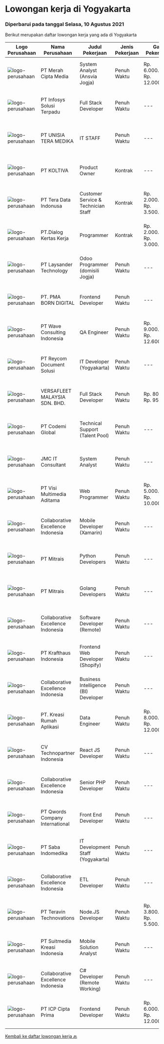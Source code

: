 
  # Lowongan kerja di Yogyakarta

  ### Diperbarui pada tanggal Selasa, 10 Agustus 2021

  Berikut merupakan daftar lowongan kerja yang ada di Yogyakarta

  |Logo Perusahaan | Nama Perusahaan | Judul Pekerjaan | Jenis Pekerjaan | Gaji Pekerjaan | Lokasi | Deskripsi | Tanggal diunggah | Pranala |
  | -------------- | --------------- | --------------- | --------- | --------- | -------------- | ------- | ----------- | ----------- |
  |![logo-perusahaan](https://image-service-cdn.seek.com.au/e1dd4270f52ae8e7b91b7ebc9c6012883f212cfe/ee4dce1061f3f616224767ad58cb2fc751b8d2dc)|PT Merah Cipta Media|System Analyst (Ansvia Jogja)|Penuh Waktu|Rp. 6.000.000-Rp. 12.000.000|Sleman|JOB DESCRIPTIONS :1. Divide large computer systems into partition to allow for easy management by individual engineers...|Senin, 09 Agustus 2021|https://www.jobstreet.co.id/id/job/system-analyst-ansvia-jogja-3596766?token=0~f4b977d1-3198-4ec5-ab5e-73aa4bb513bf&sectionRank=1&jobId=jobstreet-id-job-3596766|
|![logo-perusahaan](https://image-service-cdn.seek.com.au/0b335a0c19b3b2f610e656fbcf84b871882f9726/ee4dce1061f3f616224767ad58cb2fc751b8d2dc)|PT Infosys Solusi Terpadu|Full Stack Developer|Penuh Waktu|---|Jakarta Pusat|Work with development teams and product managers to ideate software solutions. Design client-side and server-side architecture. Build the front-end of...|Senin, 09 Agustus 2021|https://www.jobstreet.co.id/id/job/full-stack-developer-3589835?token=0~f4b977d1-3198-4ec5-ab5e-73aa4bb513bf&sectionRank=2&jobId=jobstreet-id-job-3589835|
|![logo-perusahaan](https://image-service-cdn.seek.com.au/76145e692f6b39aa1d40167957a970cd6ba1f7a3/ee4dce1061f3f616224767ad58cb2fc751b8d2dc)|PT UNISIA TERA MEDIKA|IT STAFF|Penuh Waktu|---|Sleman|PT UNISIA TERA MEDIKAadalah anak perusahaan PT Unisia Medika Farma – Rumah Sakit “JIH” yang bergerak di bidang Teknologi Informasi untuk Sistem...|Jumat, 06 Agustus 2021|https://www.jobstreet.co.id/id/job/it-staff-3595277?token=0~f4b977d1-3198-4ec5-ab5e-73aa4bb513bf&sectionRank=3&jobId=jobstreet-id-job-3595277|
|![logo-perusahaan](https://image-service-cdn.seek.com.au/c722a803b1d921d6d97b57b4df8a14b7a3bb09c5/ee4dce1061f3f616224767ad58cb2fc751b8d2dc)|PT KOLTIVA|Product Owner|Kontrak|---|Yogyakarta|Responsibilities:Product Owner responsibility is to ensures their products offer optimal value to potential customers. Interface with customers,...|Jumat, 06 Agustus 2021|https://www.jobstreet.co.id/id/job/product-owner-3582719?token=0~f4b977d1-3198-4ec5-ab5e-73aa4bb513bf&sectionRank=4&jobId=jobstreet-id-job-3582719|
|![logo-perusahaan](https://image-service-cdn.seek.com.au/a0bb372251f3200733a3d47ff2480ae6bf58bbc6/ee4dce1061f3f616224767ad58cb2fc751b8d2dc)|PT Tera Data Indonusa|Customer Service & Technician Staff|Kontrak|Rp. 2.000.000-Rp. 3.500.000|Palembang|Deskripsi Pekerjaan: Fast respon dalam menerima keluhan pelanggan. Menerima dan menjawab telepon masuk. Mampu bekerjasama dengan divisi lain termasuk...|Kamis, 05 Agustus 2021|https://www.jobstreet.co.id/id/job/customer-service-technician-staff-3594542?token=0~f4b977d1-3198-4ec5-ab5e-73aa4bb513bf&sectionRank=5&jobId=jobstreet-id-job-3594542|
|![logo-perusahaan](https://image-service-cdn.seek.com.au/ff483d2b6f19b91184401d751dabe60fa1c98adb/ee4dce1061f3f616224767ad58cb2fc751b8d2dc)|PT.Dialog Kertas Kerja|Programmer|Kontrak|Rp. 2.000.000-Rp. 3.000.000|Yogyakarta|Back End Programmer :Deskripsi Pekerjaan : Membuat spesifikasi teknis dari suatu program (software), aplikasi atau sistem; Melakukan perancangan dan...|Jumat, 06 Agustus 2021|https://www.jobstreet.co.id/id/job/programmer-3587369?token=0~f4b977d1-3198-4ec5-ab5e-73aa4bb513bf&sectionRank=6&jobId=jobstreet-id-job-3587369|
|![logo-perusahaan](https://image-service-cdn.seek.com.au/9a6a085c35db674c8e58d83aac178564ee6ced58/ee4dce1061f3f616224767ad58cb2fc751b8d2dc)|PT Laysander Technology|Odoo Programmer (domisili Jogja)|Penuh Waktu|---|Yogyakarta|Suka Coding, User Friendly Oriented, Develop Program yang berdampak bagi orang banyak?Jadilah Odoo Developer di Laysander Practical Business...|Sabtu, 07 Agustus 2021|https://www.jobstreet.co.id/id/job/odoo-programmer-domisili-jogja-3584253?token=0~f4b977d1-3198-4ec5-ab5e-73aa4bb513bf&sectionRank=7&jobId=jobstreet-id-job-3584253|
|![logo-perusahaan](https://image-service-cdn.seek.com.au/b06d4c41949c7f6fab191a47bd15ecde816cdbde/ee4dce1061f3f616224767ad58cb2fc751b8d2dc)|PT. PMA BORN DIGITAL|Frontend Developer|Penuh Waktu|---|Yogyakarta|We are looking for a frontend developer: You have expert knowledge of JavaScript, HTML/CSS and CSS preprocessors (SASS) You have experience with...|Minggu, 08 Agustus 2021|https://www.jobstreet.co.id/id/job/frontend-developer-3589759?token=0~f4b977d1-3198-4ec5-ab5e-73aa4bb513bf&sectionRank=8&jobId=jobstreet-id-job-3589759|
|![logo-perusahaan](https://image-service-cdn.seek.com.au/d2e13c1755cfcfdfcb7b7635f1ecbc768f39f325/ee4dce1061f3f616224767ad58cb2fc751b8d2dc)|PT Wave Consulting Indonesia|QA Engineer|Penuh Waktu|Rp. 9.000.000-Rp. 12.600.000|Jakarta Barat|Job Highlights Young and energetic team, with attractive package Employee's Growth Flexible Working Place Allow WFH Provide Medical, BPJS TK, Tax PPh...|Jumat, 06 Agustus 2021|https://www.jobstreet.co.id/id/job/qa-engineer-3595209?token=0~f4b977d1-3198-4ec5-ab5e-73aa4bb513bf&sectionRank=9&jobId=jobstreet-id-job-3595209|
|![logo-perusahaan](https://image-service-cdn.seek.com.au/ecf6d71f6299b6febdc8e2a576a705f0519ee0ee/ee4dce1061f3f616224767ad58cb2fc751b8d2dc)|PT Reycom Document Solusi|IT Developer (Yogyakarta)|Penuh Waktu|---|Yogyakarta|Qualfication Candidate must possess at least Bachelor's Degree in Engineering (Computer/Telecommunication), Computer Science/Information Technology or...|Sabtu, 07 Agustus 2021|https://www.jobstreet.co.id/id/job/it-developer-yogyakarta-3584243?token=0~f4b977d1-3198-4ec5-ab5e-73aa4bb513bf&sectionRank=10&jobId=jobstreet-id-job-3584243|
|![logo-perusahaan](https://image-service-cdn.seek.com.au/00549c23353df13ea823b9c1e5ee414bcabdc502/ee4dce1061f3f616224767ad58cb2fc751b8d2dc)|VERSAFLEET MALAYSIA SDN. BHD.|Full Stack Developer|Penuh Waktu|Rp. 800-Rp. 950|Jakarta Raya|FULL STACK DEVELOPERWe are looking for sharp, creative folks who learn fast and are independent to join a tech-savvy team of geeks full of energy,...|Jumat, 06 Agustus 2021|https://www.jobstreet.co.id/id/job/full-stack-developer-4628952/origin/my?token=0~f4b977d1-3198-4ec5-ab5e-73aa4bb513bf&sectionRank=11&jobId=jobstreet-my-job-4628952|
|![logo-perusahaan](https://image-service-cdn.seek.com.au/8149326804c05fbb07b7e748fec1155fc8788f12/ee4dce1061f3f616224767ad58cb2fc751b8d2dc)|PT Codemi Global|Technical Support (Talent Pool)|Penuh Waktu|---|Yogyakarta|Assist customers and users with their enquiries and complaints. Create tickets of requests, questions and complaints, assign the tickets to the...|Rabu, 04 Agustus 2021|https://www.jobstreet.co.id/id/job/technical-support-talent-pool-3592925?token=0~f4b977d1-3198-4ec5-ab5e-73aa4bb513bf&sectionRank=12&jobId=jobstreet-id-job-3592925|
|![logo-perusahaan](https://image-service-cdn.seek.com.au/a2204a6f248fedfcfbb4d393e68e7d11a2931c9a/ee4dce1061f3f616224767ad58cb2fc751b8d2dc)|JMC IT Consultant|System Analyst|Penuh Waktu|---|Bantul|Greetings!We are growing IT Consultant that focused on E-Gov industry. Within 12 years, we are already helping more than 300 IT development in...|Kamis, 05 Agustus 2021|https://www.jobstreet.co.id/id/job/system-analyst-3581615?token=0~f4b977d1-3198-4ec5-ab5e-73aa4bb513bf&sectionRank=13&jobId=jobstreet-id-job-3581615|
|![logo-perusahaan](https://image-service-cdn.seek.com.au/b8528c389ba1b59ec14f571684d5a518b5b2a7b1/ee4dce1061f3f616224767ad58cb2fc751b8d2dc)|PT Visi Multimedia Aditama|Web Programmer|Penuh Waktu|Rp. 5.000.000-Rp. 10.000.000|Bali|Requirements: Candidate must possess at least a Diploma, Bachelor's Degree, Art/ Design/ Creative Multimedia, Computer Science/Information Technology,...|Minggu, 08 Agustus 2021|https://www.jobstreet.co.id/id/job/web-programmer-3589307?token=0~f4b977d1-3198-4ec5-ab5e-73aa4bb513bf&sectionRank=14&jobId=jobstreet-id-job-3589307|
|![logo-perusahaan](https://image-service-cdn.seek.com.au/7145b1ba6bc0dbd678e2bf86d776dd2b1b9b81f6/ee4dce1061f3f616224767ad58cb2fc751b8d2dc)|Collaborative Excellence Indonesia|Mobile Developer (Xamarin)|Penuh Waktu|---|Jakarta Raya|Responsibilities: Capable of understanding and delivering development according to plan Understanding software development lifecycle, solution,...|Sabtu, 07 Agustus 2021|https://www.jobstreet.co.id/id/job/mobile-developer-xamarin-3587938?token=0~f4b977d1-3198-4ec5-ab5e-73aa4bb513bf&sectionRank=15&jobId=jobstreet-id-job-3587938|
|![logo-perusahaan](https://image-service-cdn.seek.com.au/969b0c47f133a1e0155056a5d964c63953dd6304/ee4dce1061f3f616224767ad58cb2fc751b8d2dc)|PT Mitrais|Python Developers|Penuh Waktu|---|Jakarta Raya|Build your Career with Mitrais !  We're looking for experienced Python Developers to be part of our team. What will you be doing?  Liasing with...|Jumat, 06 Agustus 2021|https://www.jobstreet.co.id/id/job/python-developers-3582489?token=0~f4b977d1-3198-4ec5-ab5e-73aa4bb513bf&sectionRank=16&jobId=jobstreet-id-job-3582489|
|![logo-perusahaan](https://image-service-cdn.seek.com.au/969b0c47f133a1e0155056a5d964c63953dd6304/ee4dce1061f3f616224767ad58cb2fc751b8d2dc)|PT Mitrais|Golang Developers|Penuh Waktu|---|Bali|Build your Career with Mitrais!We're looking for experienced Golang Developers to be part of our team. What will you be doing? Liaising with...|Jumat, 06 Agustus 2021|https://www.jobstreet.co.id/id/job/golang-developers-3587780?token=0~f4b977d1-3198-4ec5-ab5e-73aa4bb513bf&sectionRank=17&jobId=jobstreet-id-job-3587780|
|![logo-perusahaan](https://image-service-cdn.seek.com.au/7145b1ba6bc0dbd678e2bf86d776dd2b1b9b81f6/ee4dce1061f3f616224767ad58cb2fc751b8d2dc)|Collaborative Excellence Indonesia|Software Developer (Remote)|Penuh Waktu|---|Jawa Timur|Responsibilities: Work with Product Management and Products Engineering teams to design, develop, maintain and enhance web-based and mobile-based...|Sabtu, 07 Agustus 2021|https://www.jobstreet.co.id/id/job/software-developer-remote-3587937?token=0~f4b977d1-3198-4ec5-ab5e-73aa4bb513bf&sectionRank=18&jobId=jobstreet-id-job-3587937|
|![logo-perusahaan](https://image-service-cdn.seek.com.au/bef45686e3919076089a028d297160d83ed7cc14/ee4dce1061f3f616224767ad58cb2fc751b8d2dc)|PT Krafthaus Indonesia|Frontend Web Developer (Shopify)|Penuh Waktu|---|Yogyakarta|Job Description Work with development teams and product managers to ideate software solutions Build the front-end of the website through appealing...|Sabtu, 07 Agustus 2021|https://www.jobstreet.co.id/id/job/frontend-web-developer-shopify-3588116?token=0~f4b977d1-3198-4ec5-ab5e-73aa4bb513bf&sectionRank=19&jobId=jobstreet-id-job-3588116|
|![logo-perusahaan](https://image-service-cdn.seek.com.au/7145b1ba6bc0dbd678e2bf86d776dd2b1b9b81f6/ee4dce1061f3f616224767ad58cb2fc751b8d2dc)|Collaborative Excellence Indonesia|Business Intelligence (BI) Developer|Penuh Waktu|---|Bali|Job Description Develops or modifies data models, ETL processes, and BI tool solutions. Ensures appropriate documentation for all development and...|Minggu, 08 Agustus 2021|https://www.jobstreet.co.id/id/job/business-intelligence-bi-developer-3588900?token=0~f4b977d1-3198-4ec5-ab5e-73aa4bb513bf&sectionRank=20&jobId=jobstreet-id-job-3588900|
|![logo-perusahaan](https://image-service-cdn.seek.com.au/43aa13ea38e72b5a8399941106f2af825799506f/ee4dce1061f3f616224767ad58cb2fc751b8d2dc)|PT. Kreasi Rumah Aplikasi|Data Engineer|Penuh Waktu|Rp. 8.000.000-Rp. 12.000.000|Bantul|Bertanggung jawab mengolah data dan data pipeline untuk memastikan data compliance sesuai dengan standar data, standar arsitektural data, dan...|Sabtu, 07 Agustus 2021|https://www.jobstreet.co.id/id/job/data-engineer-3584242?token=0~f4b977d1-3198-4ec5-ab5e-73aa4bb513bf&sectionRank=21&jobId=jobstreet-id-job-3584242|
|![logo-perusahaan](https://image-service-cdn.seek.com.au/0450212d0f2fac819d8172c4e40993deba1f5f54/ee4dce1061f3f616224767ad58cb2fc751b8d2dc)|CV Technopartner Indonesia|React JS Developer|Penuh Waktu|---|Yogyakarta|Job Description &amp; Requirements :  Experience in using React JS, Javascript, CSS Create reusable, efficient, and performable codes Collaborate with...|Minggu, 08 Agustus 2021|https://www.jobstreet.co.id/id/job/react-js-developer-3589161?token=0~f4b977d1-3198-4ec5-ab5e-73aa4bb513bf&sectionRank=22&jobId=jobstreet-id-job-3589161|
|![logo-perusahaan](https://image-service-cdn.seek.com.au/7145b1ba6bc0dbd678e2bf86d776dd2b1b9b81f6/ee4dce1061f3f616224767ad58cb2fc751b8d2dc)|Collaborative Excellence Indonesia|Senior PHP Developer|Penuh Waktu|---|Jawa Timur|Responsibilities: Work with Business/Product Owners/product development team/Project Manager to design, develop, maintain and enhance web-based &amp;...|Sabtu, 07 Agustus 2021|https://www.jobstreet.co.id/id/job/senior-php-developer-3588892?token=0~f4b977d1-3198-4ec5-ab5e-73aa4bb513bf&sectionRank=23&jobId=jobstreet-id-job-3588892|
|![logo-perusahaan](https://image-service-cdn.seek.com.au/aea0d289c424aa6d3a94988c859ad854e0b0d758/ee4dce1061f3f616224767ad58cb2fc751b8d2dc)|PT Qwords Company International|Front End Developer|Penuh Waktu|---|Sleman|Job Description Participate in the entire application life cycle, focusing on coding and debugging Write clean code to develop responsive web design...|Jumat, 06 Agustus 2021|https://www.jobstreet.co.id/id/job/front-end-developer-3594982?token=0~f4b977d1-3198-4ec5-ab5e-73aa4bb513bf&sectionRank=24&jobId=jobstreet-id-job-3594982|
|![logo-perusahaan](https://image-service-cdn.seek.com.au/fd4e0e8b1c4e3845b01f36c504d8073041e3b470/ee4dce1061f3f616224767ad58cb2fc751b8d2dc)|PT Saba Indomedika|IT Development Staff (Yogyakarta)|Penuh Waktu|---|Yogyakarta|Deskripsi Pekerjaan Membuat program untuk kebutuhan perusahaan khususnya aplikasi Finance Memformulasikan spesifikasi program dan basic prototypes...|Rabu, 04 Agustus 2021|https://www.jobstreet.co.id/id/job/it-development-staff-yogyakarta-3585518?token=0~f4b977d1-3198-4ec5-ab5e-73aa4bb513bf&sectionRank=25&jobId=jobstreet-id-job-3585518|
|![logo-perusahaan](https://image-service-cdn.seek.com.au/7145b1ba6bc0dbd678e2bf86d776dd2b1b9b81f6/ee4dce1061f3f616224767ad58cb2fc751b8d2dc)|Collaborative Excellence Indonesia|ETL Developer|Penuh Waktu|---|Bali|Job Description Developing database objects and creates and automate ETL processes Develop and execute database queries and conduct analysis Provides...|Sabtu, 07 Agustus 2021|https://www.jobstreet.co.id/id/job/etl-developer-3587939?token=0~f4b977d1-3198-4ec5-ab5e-73aa4bb513bf&sectionRank=26&jobId=jobstreet-id-job-3587939|
|![logo-perusahaan](https://image-service-cdn.seek.com.au/00c5fccd7e7da99c6c551506f244b709f37b24cb/ee4dce1061f3f616224767ad58cb2fc751b8d2dc)|PT Teravin Technovations|Node.JS Developer|Penuh Waktu|Rp. 3.800.000-Rp. 5.500.000|Jakarta Pusat|Requirements: Minimum 1 year experience in using Node.Js Good in English Creative Person, problem solving, good attitude, eager to learn Able to...|Jumat, 06 Agustus 2021|https://www.jobstreet.co.id/id/job/node-js-developer-3582794?token=0~f4b977d1-3198-4ec5-ab5e-73aa4bb513bf&sectionRank=27&jobId=jobstreet-id-job-3582794|
|![logo-perusahaan](https://image-service-cdn.seek.com.au/d1d6d9e7af7147dee7b7111b97e67641fcf252e0/ee4dce1061f3f616224767ad58cb2fc751b8d2dc)|PT Suitmedia Kreasi Indonesia|Mobile Solution Analyst|Penuh Waktu|---|Jakarta Raya|Role: You will analyze, design, and deliver high-quality mobile applications. Responsibilities: Conduct research to understand what clients need and...|Rabu, 04 Agustus 2021|https://www.jobstreet.co.id/id/job/mobile-solution-analyst-3593010?token=0~f4b977d1-3198-4ec5-ab5e-73aa4bb513bf&sectionRank=28&jobId=jobstreet-id-job-3593010|
|![logo-perusahaan](https://image-service-cdn.seek.com.au/7145b1ba6bc0dbd678e2bf86d776dd2b1b9b81f6/ee4dce1061f3f616224767ad58cb2fc751b8d2dc)|Collaborative Excellence Indonesia|C# Developer (Remote Working)|Penuh Waktu|---|Jakarta Raya|Responsibilities: Design, coding, and testing of modules for various components of our product framework Capable of understanding and delivering...|Jumat, 06 Agustus 2021|https://www.jobstreet.co.id/id/job/c-developer-remote-working-3587383?token=0~f4b977d1-3198-4ec5-ab5e-73aa4bb513bf&sectionRank=29&jobId=jobstreet-id-job-3587383|
|![logo-perusahaan](https://image-service-cdn.seek.com.au/93e6dad843d24e4594bfcaa869dd5928ad23e0e4/ee4dce1061f3f616224767ad58cb2fc751b8d2dc)|PT ICP Cipta Prima|Frontend Developer|Penuh Waktu|Rp. 6.000.000-Rp. 12.000.000|Yogyakarta|Persyaratan- Mampu menghasilkan kode berkualitas tinggi &amp; terukur- Pemahaman yang baik tentang UI responsif- Pemahaman yang baik tentang aliran...|Jumat, 06 Agustus 2021|https://www.jobstreet.co.id/id/job/frontend-developer-3595511?token=0~f4b977d1-3198-4ec5-ab5e-73aa4bb513bf&sectionRank=30&jobId=jobstreet-id-job-3595511|


  [Kembali ke daftar lowongan kerja 🔙](../README.md#daftar-lowongan-kerja)
  